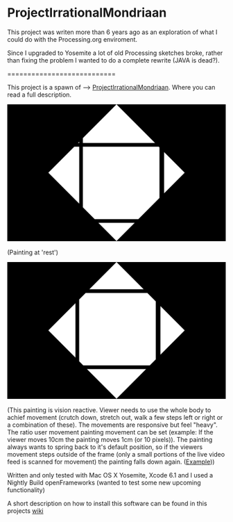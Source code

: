 ProjectIrrationalMondriaan
==========================

This project was writen more than 6 years ago as an exploration of what I could do with the Processing.org enviroment.

Since I upgraded to Yosemite a lot of old Processing sketches broke, rather than fixing the problem I wanted to do a complete rewrite (JAVA is dead?).

===========================

This project is a spawn of --> [ProjectIrrationalMondriaan](https://github.com/DeRaafMedia/ProjectIrrationalMondriaan). Where you can read a full description. 

![alt tag](https://github.com/DeRaafMedia/ProjectIrrationalMondriaan-Tableau-I--Lozenge-with-four-lines-and-gray-/blob/master/bin/data/Irrational%20Mondriaan-rest.png)

(Painting at 'rest')

![alt tag](https://github.com/DeRaafMedia/ProjectIrrationalMondriaan-Tableau-I--Lozenge-with-four-lines-and-gray-/blob/master/bin/data/Irrational%20Mondriaan.png)

(This painting is vision reactive. Viewer needs to use the whole body  to achief movement (crutch down, stretch out, walk a few steps left or right or a combination of these). The movements are responsive but feel "heavy". The ratio user movement painting movement can be set (example: If the viewer moves 10cm the painting moves 1cm (or 10 pixels)). The painting always wants to spring back to it's default position, so if the viewers movement steps outside of the frame (only a small portions of the live video feed is scanned for movement) the painting falls down again. ([Example](http://youtu.be/DZleC86hG3E)))

Written and only tested with Mac OS X Yosemite, Xcode 6.1 and I used a Nightly Build openFrameworks (wanted to test some new upcoming functionality)

A short description on how to install this software can be found in this projects [wiki](https://github.com/DeRaafMedia/ProjectIrrationalMondriaan-Composition_no_II-/wiki)
